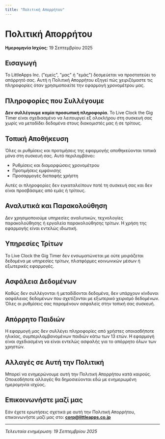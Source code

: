 ```yaml
---
title: "Πολιτική Απορρήτου"
---
```


# Πολιτική Απορρήτου

**Ημερομηνία Ισχύος**: 19 Σεπτεμβρίου 2025

## Εισαγωγή

Το LittleApps Inc. ("εμείς", "μας" ή "εμάς") δεσμεύεται να προστατεύει το απόρρητό σας. Αυτή η Πολιτική Απορρήτου εξηγεί πώς χειριζόμαστε τις πληροφορίες όταν χρησιμοποιείτε την εφαρμογή χρονομέτρου μας.

## Πληροφορίες που Συλλέγουμε

**Δεν συλλέγουμε καμία προσωπική πληροφορία.** Το Live Clock the Gig Timer είναι σχεδιασμένο να λειτουργεί εξ ολοκλήρου στη συσκευή σας χωρίς να μεταδίδει δεδομένα στους διακομιστές μας ή σε τρίτους.

## Τοπική Αποθήκευση

Όλες οι ρυθμίσεις και προτιμήσεις της εφαρμογής αποθηκεύονται τοπικά μόνο στη συσκευή σας. Αυτό περιλαμβάνει:
- Ρυθμίσεις και διαμορφώσεις χρονομέτρου
- Προτιμήσεις εμφάνισης
- Προσαρμογές διεπαφής χρήστη

Αυτές οι πληροφορίες δεν εγκαταλείπουν ποτέ τη συσκευή σας και δεν είναι προσβάσιμες από εμάς ή τρίτους.

## Αναλυτικά και Παρακολούθηση

Δεν χρησιμοποιούμε υπηρεσίες αναλυτικών, τεχνολογίες παρακολούθησης ή εργαλεία παρακολούθησης τρίτων. Η χρήση της εφαρμογής είναι εντελώς ιδιωτική.

## Υπηρεσίες Τρίτων

Το Live Clock the Gig Timer δεν ενσωματώνεται με ούτε μοιράζεται δεδομένα με υπηρεσίες τρίτων, πλατφόρμες κοινωνικών μέσων ή εξωτερικές εφαρμογές.

## Ασφάλεια Δεδομένων

Καθώς δεν συλλέγονται ή μεταδίδονται δεδομένα, δεν υπάρχουν κίνδυνοι ασφάλειας δεδομένων που σχετίζονται με εξωτερικό χειρισμό δεδομένων. Όλες οι ρυθμίσεις σας παραμένουν ασφαλείς στην τοπική σας συσκευή.

## Απόρρητο Παιδιών

Η εφαρμογή μας δεν συλλέγει πληροφορίες από χρήστες οποιασδήποτε ηλικίας, συμπεριλαμβανομένων παιδιών κάτω των 13 ετών. Η εφαρμογή είναι σχεδιασμένη να είναι εντελώς ασφαλής για το απόρρητο όλων των χρηστών.

## Αλλαγές σε Αυτή την Πολιτική

Μπορεί να ενημερώνουμε αυτή την Πολιτική Απορρήτου κατά καιρούς. Οποιεσδήποτε αλλαγές θα δημοσιεύονται εδώ με ενημερωμένη ημερομηνία ισχύος.

## Επικοινωνήστε μαζί μας

Εάν έχετε ερωτήσεις σχετικά με αυτή την Πολιτική Απορρήτου, επικοινωνήστε μαζί μας στο:
**corp@littleapps.co.jp**

---

*Τελευταία ενημέρωση: 19 Σεπτεμβρίου 2025*